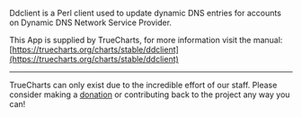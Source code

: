 Ddclient is a Perl client used to update dynamic DNS entries for accounts on Dynamic DNS Network Service Provider.

This App is supplied by TrueCharts, for more information visit the manual: [https://truecharts.org/charts/stable/ddclient](https://truecharts.org/charts/stable/ddclient)

---

TrueCharts can only exist due to the incredible effort of our staff.
Please consider making a [donation](https://truecharts.org/sponsor) or contributing back to the project any way you can!
